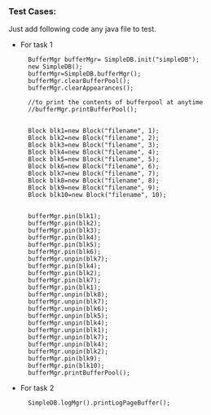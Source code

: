 ### Test Cases:

Just add following code any java file to test.
- For task 1
        
        
        
        
        BufferMgr bufferMgr= SimpleDB.init("simpleDB");
        new SimpleDB();
        bufferMgr=SimpleDB.bufferMgr();
        bufferMgr.clearBufferPool();
        bufferMgr.clearAppearances();

        //to print the contents of bufferpool at anytime
        //bufferMgr.printBufferPool();


        Block blk1=new Block("filename", 1);
        Block blk2=new Block("filename", 2);
        Block blk3=new Block("filename", 3);
        Block blk4=new Block("filename", 4);
        Block blk5=new Block("filename", 5);
        Block blk6=new Block("filename", 6);
        Block blk7=new Block("filename", 7);
        Block blk8=new Block("filename", 8);
        Block blk9=new Block("filename", 9);
        Block blk10=new Block("filename", 10);


        bufferMgr.pin(blk1);
        bufferMgr.pin(blk2);
        bufferMgr.pin(blk3);
        bufferMgr.pin(blk4);
        bufferMgr.pin(blk5);
        bufferMgr.pin(blk6);
        bufferMgr.unpin(blk7); 
        bufferMgr.pin(blk4);
        bufferMgr.pin(blk2);
        bufferMgr.pin(blk7);
        bufferMgr.pin(blk1);
        bufferMgr.unpin(blk8);
        bufferMgr.unpin(blk7);
        bufferMgr.unpin(blk6);
        bufferMgr.unpin(blk5);
        bufferMgr.unpin(blk4);
        bufferMgr.unpin(blk1);
        bufferMgr.unpin(blk7);
        bufferMgr.unpin(blk4);
        bufferMgr.unpin(blk2);
        bufferMgr.pin(blk9);
        bufferMgr.pin(blk10);	
        bufferMgr.printBufferPool();

- For task 2
  
  
        SimpleDB.logMgr().printLogPageBuffer();

